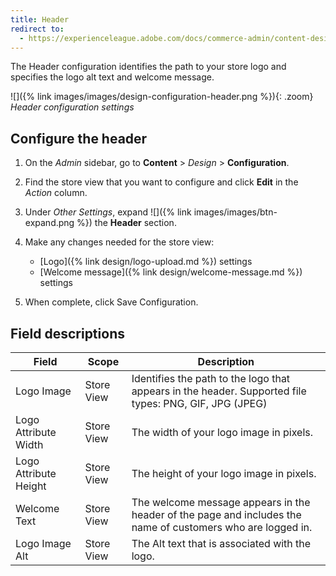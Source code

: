 ```yaml
---
title: Header
redirect to:
  - https://experienceleague.adobe.com/docs/commerce-admin/content-design/design/page-setup.html#header
---
```


The Header configuration identifies the path to your store logo and specifies the logo alt text and welcome message.

![]({% link images/images/design-configuration-header.png %}){: .zoom}
_Header configuration settings_

## Configure the header

1. On the _Admin_ sidebar, go to **Content** > _Design_ > **Configuration**.

1. Find the store view that you want to configure and click **Edit** in the _Action_ column.

1. Under _Other Settings_, expand ![]({% link images/images/btn-expand.png %}) the **Header** section.

1. Make any changes needed for the store view:

   - [Logo]({% link design/logo-upload.md %}) settings
   - [Welcome message]({% link design/welcome-message.md %}) settings

1. When complete, click <span class="btn">Save Configuration</span>.

## Field descriptions

|Field|Scope|Description|
|--- |--- |--- |
|Logo Image|Store View|Identifies the path to the logo that appears in the header. Supported file types: PNG, GIF, JPG (JPEG)|
|Logo Attribute Width|Store View|The width of your logo image in pixels.|
|Logo Attribute Height|Store View|The height of your logo image in pixels.|
|Welcome Text|Store View|The welcome message appears in the header of the page and  includes the name of customers who are logged in.|
|Logo Image Alt|Store View|The Alt text that is associated with the logo.|
